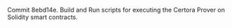 Commit 8ebd14e.                    Build and Run scripts for executing the Certora Prover on Solidity smart contracts.
